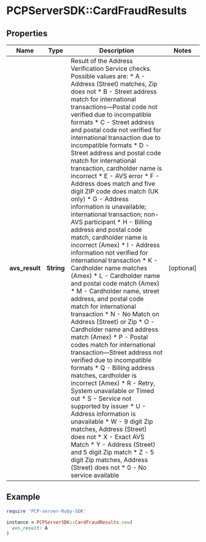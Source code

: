 # PCPServerSDK::CardFraudResults

## Properties

| Name | Type | Description | Notes |
| ---- | ---- | ----------- | ----- |
| **avs_result** | **String** |  Result of the Address Verification Service checks. Possible values are:   * A - Address (Street) matches, Zip does not   * B - Street address match for international transactions—Postal code not verified due to incompatible  formats   * C - Street address and postal code not verified for international transaction due to incompatible formats   * D - Street address and postal code match for international transaction, cardholder name is incorrect   * E - AVS error   * F - Address does match and five digit ZIP code does match (UK only)   * G - Address information is unavailable; international transaction; non-AVS participant   * H - Billing address and postal code match, cardholder name is incorrect (Amex)   * I - Address information not verified for international transaction   * K - Cardholder name matches (Amex)   * L - Cardholder name and postal code match (Amex)   * M - Cardholder name, street address, and postal code match for international transaction   * N - No Match on Address (Street) or Zip   * O - Cardholder name and address match (Amex)   * P - Postal codes match for international transaction—Street address not verified due to incompatible formats   * Q - Billing address matches, cardholder is incorrect (Amex)   * R - Retry, System unavailable or Timed out   * S - Service not supported by issuer   * U - Address information is unavailable   * W - 9 digit Zip matches, Address (Street) does not   * X - Exact AVS Match   * Y - Address (Street) and 5 digit Zip match   * Z - 5 digit Zip matches, Address (Street) does not   * 0 - No service available | [optional] |

## Example

```ruby
require 'PCP-server-Ruby-SDK'

instance = PCPServerSDK::CardFraudResults.new(
  avs_result: A
)
```


